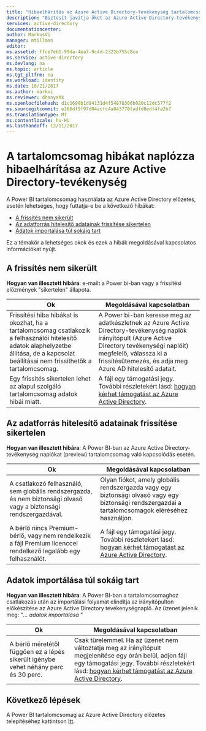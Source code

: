```yaml
---
title: "Hibaelhárítás az Azure Active Directory-tevékenység tartalomcsomag hibákat naplózza |} Microsoft Docs"
description: "Biztosít javítja őket az Azure Active Directory-tevékenység tartalomcsomag és lépéseket hibaüzenetek listáját."
services: active-directory
documentationcenter: 
author: MarkusVi
manager: mtillman
editor: 
ms.assetid: ffce7eb1-99da-4ea7-9c4d-2322b755c8ce
ms.service: active-directory
ms.devlang: na
ms.topic: article
ms.tgt_pltfrm: na
ms.workload: identity
ms.date: 10/21/2017
ms.author: markvi
ms.reviewer: dhanyahk
ms.openlocfilehash: d1c1698b1d94131d4f54878306b020c12dc577f2
ms.sourcegitcommit: e266df9f97d04acfc4a843770fadfd8edf4fa2b7
ms.translationtype: MT
ms.contentlocale: hu-HU
ms.lasthandoff: 12/11/2017
---
```

# <a name="troubleshooting-azure-active-directory-activity-logs-content-pack-errors"></a>A tartalomcsomag hibákat naplózza hibaelhárítása az Azure Active Directory-tevékenység 


A Power BI tartalomcsomag használata az Azure Active Directory előzetes, esetén lehetséges, hogy futtatja-e be a következő hibákat: 

- [A frissítés nem sikerült](active-directory-reporting-troubleshoot-content-pack.md#refresh-failed) 
- [Az adatforrás hitelesítő adatainak frissítése sikertelen](active-directory-reporting-troubleshoot-content-pack.md#failed-to-update-data-source-credentials) 
- [Adatok importálása túl sokáig tart](active-directory-reporting-troubleshoot-content-pack.md#importing-of-data-is-taking-too-long) 
 
Ez a témakör a lehetséges okok és ezek a hibák megoldásával kapcsolatos információkat nyújt.
 
## <a name="refresh-failed"></a>A frissítés nem sikerült 
 
**Hogyan van illesztett hibára**: e-mailt a Power bi-ban vagy a frissítési előzmények "sikertelen" állapota. 


| Ok | Megoldásával kapcsolatban |
| ---   | ---        |
| Frissítési hiba hibákat is okozhat, ha a tartalomcsomag csatlakozik a felhasználói hitelesítő adatok alaphelyzetbe állítása, de a kapcsolat beállításai nem frissíthetők a tartalomcsomag. | A Power bi-ban keresse meg az adatkészletnek az Azure Active Directory-tevékenység naplók irányítópult (Azure Active Directory tevékenységi naplóit) megfelelő, válassza ki a frissítésütemezés, és adja meg Azure AD hitelesítő adatait. |
| Egy frissítés sikertelen lehet az alapul szolgáló tartalomcsomag adatok hibái miatt. | A fájl egy támogatási jegy. További részletekért lásd: [hogyan kérhet támogatást az Azure Active Directory](active-directory-troubleshooting-support-howto.md).|
 
 
## <a name="failed-to-update-data-source-credentials"></a>Az adatforrás hitelesítő adatainak frissítése sikertelen 
 
**Hogyan van illesztett hibára**: A Power BI-ban az Azure Active Directory-tevékenység naplókat (preview) tartalomcsomag való kapcsolódás esetén. 

| Ok | Megoldásával kapcsolatban |
| ---   | ---        |
| A csatlakozó felhasználó, sem globális rendszergazda, és nem biztonsági olvasó vagy a biztonsági rendszergazdával. | Olyan fiókot, amely globális rendszergazda vagy egy biztonsági olvasó vagy egy biztonsági rendszergazdai a tartalomcsomagok eléréséhez használjon. |
| A bérlő nincs Premium-bérlő, vagy nem rendelkezik a fájl Premium licenccel rendelkező legalább egy felhasználót. | A fájl egy támogatási jegy. További részletekért lásd: [hogyan kérhet támogatást az Azure Active Directory](active-directory-troubleshooting-support-howto.md).|
 

 

## <a name="importing-of-data-is-taking-too-long"></a>Adatok importálása túl sokáig tart 
 
**Hogyan van illesztett hibára**: A Power BI-ban a tartalomcsomaghoz csatlakozás után az importálási folyamat elindítja az irányítópulton előkészítése az Azure Active Directory tevékenységnapló. Az üzenet jelenik meg: "*... adatok importálása* "  

| Ok | Megoldásával kapcsolatban |
| ---   | ---        |
| A bérlő méretétől függően ez a lépés sikerült igénybe vehet néhány perc és 30 perc. | Csak türelemmel. Ha az üzenet nem változtatja meg az irányítópult megjelenítése egy órán belül, adjon fájl egy támogatási jegy. További részletekért lásd: [hogyan kérhet támogatást az Azure Active Directory](active-directory-troubleshooting-support-howto.md).|

## <a name="next-steps"></a>Következő lépések

A Power BI tartalomcsomag az Azure Active Directory előzetes telepítéséhez kattintson [Itt](https://powerbi.microsoft.com/en-us/blog/azure-active-directory-meets-power-bi/).


